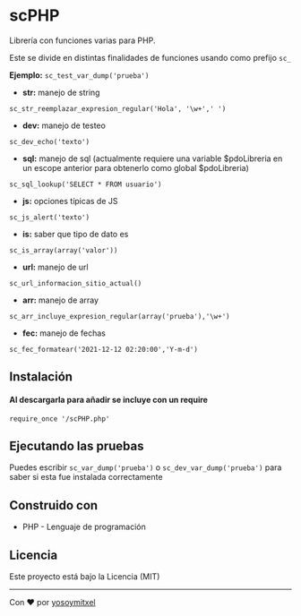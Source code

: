 # scPHP

Librería con funciones varias para PHP.

Este se divide en distintas finalidades de funciones usando como prefijo `sc_`

**Ejemplo:** `sc_test_var_dump('prueba')`

* **str:** manejo de string
```
sc_str_reemplazar_expresion_regular('Hola', '\w+',' ')
```
* **dev:** manejo de testeo
```
sc_dev_echo('texto')
```
* **sql:** manejo de sql (actualmente requiere una variable $pdoLibreria en un escope anterior para obtenerlo como global $pdoLibreria)
```
sc_sql_lookup('SELECT * FROM usuario')
```
* **js:** opciones típicas de JS
```
sc_js_alert('texto')
```
* **is:** saber que tipo de dato es
```
sc_is_array(array('valor'))
```
* **url:** manejo de url
```
sc_url_informacion_sitio_actual()
```
* **arr:** manejo de array
```
sc_arr_incluye_expresion_regular(array('prueba'),'\w+')
```
* **fec:** manejo de fechas
```
sc_fec_formatear('2021-12-12 02:20:00','Y-m-d')
```

## Instalación 
#### Al descargarla para añadir se incluye con un require

```
require_once '/scPHP.php'
```

## Ejecutando las pruebas

Puedes escribir `sc_var_dump('prueba')` o `sc_dev_var_dump('prueba')` para saber si esta fue instalada correctamente

## Construido con 

* PHP - Lenguaje de programación

## Licencia 

Este proyecto está bajo la Licencia (MIT) 


---
Con ❤️ por [yosoymitxel](https://github.com/yosoymitxel)

